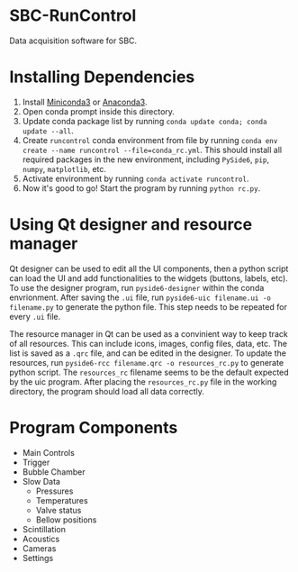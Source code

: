 
# SBC-RunControl
Data acquisition software for SBC.

# Installing Dependencies
1. Install [Miniconda3](https://docs.conda.io/projects/miniconda/en/latest/miniconda-install.html) or [Anaconda3](https://docs.anaconda.com/free/anaconda/install/index.html).
2. Open conda prompt inside this directory.
3. Update conda package list by running `conda update conda; conda update --all`.
4. Create `runcontrol` conda environment from file by running `conda env create --name runcontrol --file=conda_rc.yml`. This should install all required packages in the new environment, including `PySide6`, `pip`, `numpy`, `matplotlib`, etc.
5. Activate environment by running `conda activate runcontrol`.
6. Now it's good to go! Start the program by running `python rc.py`.

# Using Qt designer and resource manager
Qt designer can be used to edit all the UI components, then a python script can load the UI and add functionalities to the widgets (buttons, labels, etc). To use the designer program, run `pyside6-designer` within the conda envrionment. After saving the `.ui` file, run `pyside6-uic filename.ui -o filename.py` to generate the python file. This step needs to be repeated for every `.ui` file.

The resource manager in Qt can be used as a convinient way to keep track of all resources. This can include icons, images, config files, data, etc. The list is saved as a `.qrc` file, and can be edited in the designer. To update the resources, run `pyside6-rcc filename.qrc -o resources_rc.py` to generate python script. The `resources_rc` filename seems to be the default expected by the uic program. After placing the `resources_rc.py` file in the working directory, the program should load all data correctly.

# Program Components
- Main Controls
- Trigger
- Bubble Chamber
- Slow Data
    - Pressures
    - Temperatures
    - Valve status
    - Bellow positions
- Scintillation
- Acoustics
- Cameras
- Settings

